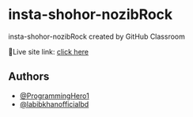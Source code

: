 # insta-shohor-nozibRock
insta-shohor-nozibRock created by GitHub Classroom


🔴Live site link: [click here](http://127.0.0.1:5500/index.html)

## Authors

- [@ProgrammingHero1](https://www.github.com/ProgrammingHero1)
- [@labibkhanofficialbd](https://github.com/nozibRock)

